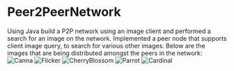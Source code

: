 # Peer2PeerNetwork
Using Java build a P2P network using an image client and performed a search for an image on the network. Implemented a peer node that supports client image query, to search for various other images. 
Below are the images that are being distributed amongst the peers in the network: 
![Canna](https://github.com/aidoo4585/Peer-to-Peer-Network/assets/46071969/d28bf33a-73a6-4357-b1bc-24c342e5bf65)
![Flicker](https://github.com/aidoo4585/Peer-to-Peer-Network/assets/46071969/19bab7d2-4b7d-4201-b5f4-91a78f1196cf)
![CherryBlossom](https://github.com/aidoo4585/Peer-to-Peer-Network/assets/46071969/dcc2568c-93f9-478f-8113-3c17c38d5282)
![Parrot](https://github.com/aidoo4585/Peer-to-Peer-Network/assets/46071969/821e44e8-6a78-4d66-804c-629807ebdc31)
![Cardinal](https://github.com/aidoo4585/Peer-to-Peer-Network/assets/46071969/495ad917-c92e-4d8c-be28-bfc1df4fe716)
